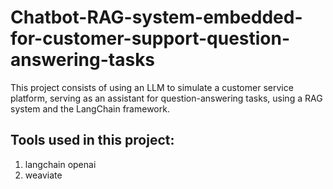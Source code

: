 # Chatbot-RAG-system-embedded-for-customer-support-question-answering-tasks
This project consists of using an LLM to simulate a customer service platform, serving as an assistant for question-answering tasks, using a RAG system and the LangChain framework.

## Tools used in this project:
1. langchain openai
2. weaviate

